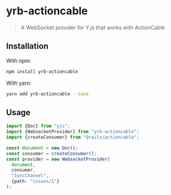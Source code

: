 # yrb-actioncable

> A WebSocket provider for Y.js that works with ActionCable

## Installation

With npm:

```bash
npm install yrb-actioncable
```

With yarn:

```bash
yarn add yrb-actioncable --save
```

## Usage

```typescript
import {Doc} from "yjs";
import {WebsocketProvider} from "yrb-actioncable";
import {createConsumer} from "@rails/actioncable";

const document = new Doc();
const consumer = createConsumer();
const provider = new WebsocketProvider(
  document,
  consumer,
  "SyncChannel",
  {path: "issues/1"}
);
```
